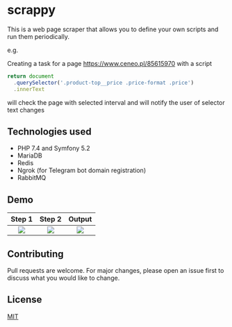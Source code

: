 # scrappy

This is a web page scraper that allows you to define your own scripts and run them periodically.

e.g.

Creating a task for a page https://www.ceneo.pl/85615970 with a script 

```javascript
return document
  .querySelector('.product-top__price .price-format .price')
  .innerText
```

will check the page with selected interval and will notify the user of selector text changes

## Technologies used
- PHP 7.4 and Symfony 5.2
- MariaDB
- Redis
- Ngrok (for Telegram bot domain registration)
- RabbitMQ

## Demo

Step 1             |  Step 2                    | Output
:-----------------:|:-------------------------:|:------------------------------:
![](https://i.imgur.com/ZPGYFSj.png)  |  ![](https://i.imgur.com/SYEbrcO.png) |  ![](https://i.imgur.com/rjNa6tg.png)


## Contributing
Pull requests are welcome. For major changes, please open an issue first to discuss what you would like to change.

## License
[MIT](https://choosealicense.com/licenses/mit/)